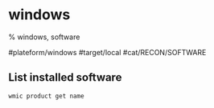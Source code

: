 # windows
% windows, software

#plateform/windows #target/local #cat/RECON/SOFTWARE

## List installed software
```
wmic product get name
```

